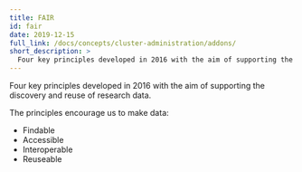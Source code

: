 ```yaml
---
title: FAIR
id: fair
date: 2019-12-15
full_link: /docs/concepts/cluster-administration/addons/
short_description: >
  Four key principles developed in 2016 with the aim of supporting the discovery and reuse of research data.
---
```


Four key principles developed in 2016 with the aim of supporting the discovery and reuse of research data.

<!--more-->

The principles encourage us to make data:

- Findable
- Accessible
- Interoperable
- Reuseable
